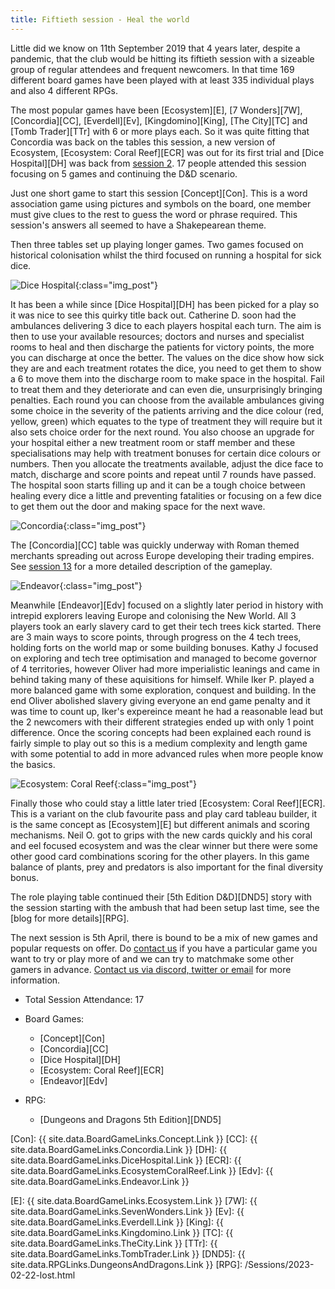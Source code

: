 ```yaml
---
title: Fiftieth session - Heal the world
---
```


Little did we know on 11th September 2019 that 4 years later, despite a pandemic, that the club would be hitting its fiftieth session with a sizeable group of regular attendees and frequent newcomers. In that time 169 different board games have been played with at least 335 individual plays and also 4 different RPGs.

The most popular games have been [Ecosystem][E], [7 Wonders][7W], [Concordia][CC], [Everdell][Ev], [Kingdomino][King], [The City][TC] and [Tomb Trader][TTr] with 6 or more plays each. So it was quite fitting that Concordia was back on the tables this session, a new version of Ecosystem, [Ecosystem: Coral Reef][ECR] was out for its first trial and [Dice Hospital][DH] was back from [session 2][2]. 17 people attended this session focusing on 5 games and continuing the D&D scenario.

Just one short game to start this session [Concept][Con]. This is a word association game using pictures and symbols on the board, one member must give clues to the rest to guess the word or phrase required. This session's answers all seemed to have a Shakepearean theme.

Then three tables set up playing longer games. Two games focused on historical colonisation whilst the third focused on running a hospital for sick dice.

![Dice Hospital](/images/posts/2023_03_22/DiceHospital01.jpg "Dice Hospital"){:class="img_post"}

It has been a while since [Dice Hospital][DH] has been picked for a play so it was nice to see this quirky title back out. Catherine D. soon had the ambulances delivering 3 dice to each players hospital each turn. The aim is then to use your available resources; doctors and nurses and specialist rooms to heal and then discharge the patients for victory points, the more you can discharge at once the better. The values on the dice show how sick they are and each treatment rotates the dice, you need to get them to show a 6 to move them into the discharge room to make space in the hospital. Fail to treat them and they deteriorate and can even die, unsurprisingly bringing penalties. Each round you can choose from the available ambulances giving some choice in the severity of the patients arriving and the dice colour (red, yellow, green) which equates to the type of treatment they will require but it also sets choice order for the next round. You also choose an upgrade for your hospital either a new treatment room or staff member and these specialisations may help with treatment bonuses for certain dice colours or numbers. Then you allocate the treatments available, adjust the dice face to match, discharge and score points and repeat until 7 rounds have passed. The hospital soon starts filling up and it can be a tough choice between healing every dice a little and preventing fatalities or focusing on a few dice to get them out the door and making space for the next wave.

![Concordia](/images/posts/2023_03_22/Concordia01.jpg "Concordia"){:class="img_post"}

The [Concordia][CC] table was quickly underway with Roman themed merchants spreading out across Europe developing their trading empires. See [session 13][13] for a more detailed description of the gameplay.

![Endeavor](/images/posts/2023_03_22/Endeavor01.jpg "Endeavor"){:class="img_post"}

Meanwhile [Endeavor][Edv] focused on a slightly later period in history with intrepid explorers leaving Europe and colonising the New World. All 3 players took an early slavery card to get their tech trees kick started. There are 3 main ways to score points, through progress on the 4 tech trees, holding forts on the world map or some building bonuses. Kathy J focused on exploring and tech tree optimisation and managed to become governor of 4 territories, however Oliver had more imperialistic leanings and came in behind taking many of these aquisitions for himself. While Iker P. played a more balanced game with some exploration, conquest and building. In the end Oliver abolished slavery giving everyone an end game penalty and it was time to count up, Iker's expereince meant he had a reasonable lead but the 2 newcomers with their different strategies ended up with only 1 point difference. Once the scoring concepts had been explained each round is fairly simple to play out so this is a medium complexity and length game with some potential to add in more advanced rules when more people know the basics.

![Ecosystem: Coral Reef](/images/posts/2023_03_22/EcosystemCR01.jpg "Ecosystem: Coral Reef"){:class="img_post"}

Finally those who could stay a little later tried [Ecosystem: Coral Reef][ECR]. This is a variant on the club favourite pass and play card tableau builder, it is the same concept as [Ecosystem][E] but different animals and scoring mechanisms. Neil O. got to grips with the new cards quickly and his coral and eel focused ecosystem and was the clear winner but there were some other good card combinations scoring for the other players. In this game balance of plants, prey and predators is also important for the final diversity bonus.

The role playing table continued their [5th Edition D&D][DND5] story with the session starting with the ambush that had been setup last time, see the [blog for more details][RPG]. 

The next session is 5th April, there is bound to be a mix of new games and popular requests on offer. Do [contact us][Contact] if you have a particular game you want to try or play more of and we can try to matchmake some other gamers in advance. [Contact us via discord, twitter or email][Contact] for more information.

* Total Session Attendance: 17
* Board Games:

	 * [Concept][Con]
	 * [Concordia][CC]
	 * [Dice Hospital][DH]
	 * [Ecosystem: Coral Reef][ECR]
	 * [Endeavor][Edv]

* RPG:
	* [Dungeons and Dragons 5th Edition][DND5]

 
[Con]: {{ site.data.BoardGameLinks.Concept.Link }}
[CC]: {{ site.data.BoardGameLinks.Concordia.Link }}
[DH]: {{ site.data.BoardGameLinks.DiceHospital.Link }}
[ECR]: {{ site.data.BoardGameLinks.EcosystemCoralReef.Link }}
[Edv]: {{ site.data.BoardGameLinks.Endeavor.Link }}

[E]: {{ site.data.BoardGameLinks.Ecosystem.Link }}
[7W]: {{ site.data.BoardGameLinks.SevenWonders.Link }}
[Ev]: {{ site.data.BoardGameLinks.Everdell.Link }}
[King]: {{ site.data.BoardGameLinks.Kingdomino.Link }}
[TC]: {{ site.data.BoardGameLinks.TheCity.Link }}
[TTr]: {{ site.data.BoardGameLinks.TombTrader.Link }}
[DND5]: {{ site.data.RPGLinks.DungeonsAndDragons.Link }}
[RPG]: /Sessions/2023-02-22-lost.html

[2]: /2019/09/25/second-session.html
[13]: /2021/08/25/thirteenth-session.html

[Contact]: /Contact.html
